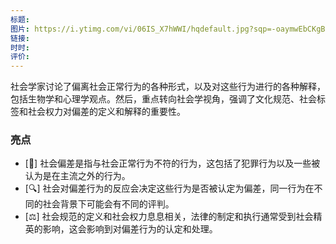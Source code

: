 ```yaml
---
标题: 
图片: https://i.ytimg.com/vi/06IS_X7hWWI/hqdefault.jpg?sqp=-oaymwEbCKgBEF5IVfKriqkDDggBFQAAiEIYAXABwAEG&rs=AOn4CLB9_h-aglPrVN6hVkzldz8mhXxS3A
链接: 
时时: 
评价:
---
```

社会学家讨论了偏离社会正常行为的各种形式，以及对这些行为进行的各种解释，包括生物学和心理学观点。然后，重点转向社会学视角，强调了文化规范、社会标签和社会权力对偏差的定义和解释的重要性。


### 亮点

- [👥] 社会偏差是指与社会正常行为不符的行为，这包括了犯罪行为以及一些被认为是在主流之外的行为。
- [🔍] 社会对偏差行为的反应会决定这些行为是否被认定为偏差，同一行为在不同的社会背景下可能会有不同的评判。
- [⚖️] 社会规范的定义和社会权力息息相关，法律的制定和执行通常受到社会精英的影响，这会影响到对偏差行为的认定和处理。